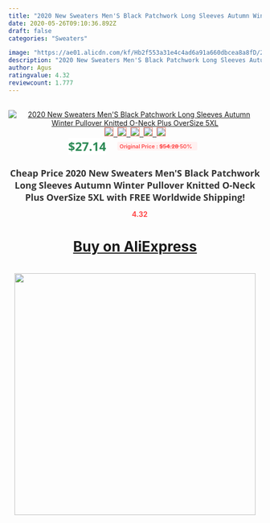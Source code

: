 ```yaml
---
title: "2020 New Sweaters Men'S Black Patchwork Long Sleeves Autumn Winter Pullover Knitted O-Neck Plus OverSize 5XL"
date: 2020-05-26T09:10:36.892Z
draft: false
categories: "Sweaters"

image: "https://ae01.alicdn.com/kf/Hb2f553a31e4c4ad6a91a660dbcea8a8fD/2020-New-Sweaters-Men-S-Black-Patchwork-Long-Sleeves-Autumn-Winter-Pullover-Knitted-O-Neck-Plus.jpg"
description: "2020 New Sweaters Men'S Black Patchwork Long Sleeves Autumn Winter Pullover Knitted O-Neck Plus OverSize 5XL"
author: Agus
ratingvalue: 4.32
reviewcount: 1.777
---
```

<br>
<div style="text-align: center;">
<a href="https://s.click.aliexpress.com/e/_9QnHJJ" target="_blank" rel="nofollow noopener noreferrer"><img alt="2020 New Sweaters Men'S Black Patchwork Long Sleeves Autumn Winter Pullover Knitted O-Neck Plus OverSize 5XL" class="magnifier-image" src="https://ae01.alicdn.com/kf/Hb2f553a31e4c4ad6a91a660dbcea8a8fD/2020-New-Sweaters-Men-S-Black-Patchwork-Long-Sleeves-Autumn-Winter-Pullover-Knitted-O-Neck-Plus.jpg_640x640.jpg">
<br>
<img style="border:1px solid salmon" src="https://ae01.alicdn.com/kf/Hb2f553a31e4c4ad6a91a660dbcea8a8fD/2020-New-Sweaters-Men-S-Black-Patchwork-Long-Sleeves-Autumn-Winter-Pullover-Knitted-O-Neck-Plus.jpg_120x120.jpg">&nbsp;&nbsp;<img style="border:1px solid salmon" src="https://ae01.alicdn.com/kf/Hda502b14860c4e44bc6c372035af1dd47/2020-New-Sweaters-Men-S-Black-Patchwork-Long-Sleeves-Autumn-Winter-Pullover-Knitted-O-Neck-Plus.jpg_120x120.jpg">&nbsp;&nbsp;<img style="border:1px solid salmon" src="https://ae01.alicdn.com/kf/Hf51f8e265cd04a70a7d3836c6ee09429m/2020-New-Sweaters-Men-S-Black-Patchwork-Long-Sleeves-Autumn-Winter-Pullover-Knitted-O-Neck-Plus.jpg_120x120.jpg">&nbsp;&nbsp;<img style="border:1px solid salmon" src="https://ae01.alicdn.com/kf/H7ff41a7b797e49dcb2cda2c602f1b57bA/2020-New-Sweaters-Men-S-Black-Patchwork-Long-Sleeves-Autumn-Winter-Pullover-Knitted-O-Neck-Plus.jpg_120x120.jpg">&nbsp;&nbsp;<img style="border:1px solid salmon" src="https://ae01.alicdn.com/kf/Hbac3dc905c434f3c852cbc1c20565c0bl/2020-New-Sweaters-Men-S-Black-Patchwork-Long-Sleeves-Autumn-Winter-Pullover-Knitted-O-Neck-Plus.jpg_120x120.jpg"></a></div><br0>
<div style="text-align: center;"><span style="background-color: white; border: 0px; box-sizing: border-box; color: seagreen; display: inline-block; font-family: &quot;open sans&quot; , &quot;arial&quot; , &quot;helvetica&quot; , sans-serif , &quot;heiti&quot;; font-size: 24px; font-stretch: inherit; font-weight: 700; line-height: inherit; margin: 0px 10px 0px 0px; padding: 0px; vertical-align: middle;">$27.14 </span>
<span style="background: rgb(255 , 241 , 241); border-radius: 3px; border: 0px; box-sizing: border-box; color: #ff4747; display: inline-block; font-family: inherit; font-size: 12px; font-stretch: inherit; font-style: inherit; font-variant: inherit; font-weight: 600; line-height: inherit; margin: 0px; padding: 2px 5px; transform: scale(0.9); vertical-align: middle;">Original Price : <b style="text-decoration: line-through;">$54.28 </b> 50%&nbsp;&nbsp;</span></div>
<h1 style="color: #333333; display: inline-block; font-family: &quot;open sans&quot; , &quot;arial&quot; , &quot;helvetica&quot; , sans-serif , &quot;heiti&quot;; font-size: 18px; font-stretch: inherit; font-weight: 700; text-align: center;">Cheap Price 2020 New Sweaters Men'S Black Patchwork Long Sleeves Autumn Winter Pullover Knitted O-Neck Plus OverSize 5XL with FREE Worldwide Shipping!</h1>
<div style="color: #ff4747; text-align: center;">
<img src="https://4.bp.blogspot.com/-M0ZcTcb-5uY/XleCXlxnR4I/AAAAAAAAAEc/OrjgMkXV1oMQFaCRZj5HQwOCBcu3w1FegCPcBGAYYCw/s1600/star.png" style="height: 15px;">&nbsp;<b>4.32</b></div>
<div class="button_cont" align="center"><a class="buynow_a" href="https://s.click.aliexpress.com/e/_9QnHJJ" target="_blank" rel="nofollow noopener noreferrer"><H1>Buy on AliExpress</H1></a></div><br>
<div class="separator" style="clear: both; text-align: center;">
<img src="https://lh3.googleusercontent.com/-pTy5HemUv9M/XlePHvY0dAI/AAAAAAAAAE4/0nX5iRUoIWY8eMW9Dpxeirr157OZliDIgCLcBGAsYHQ/s1600/badge.gif" width="480">
</div>
